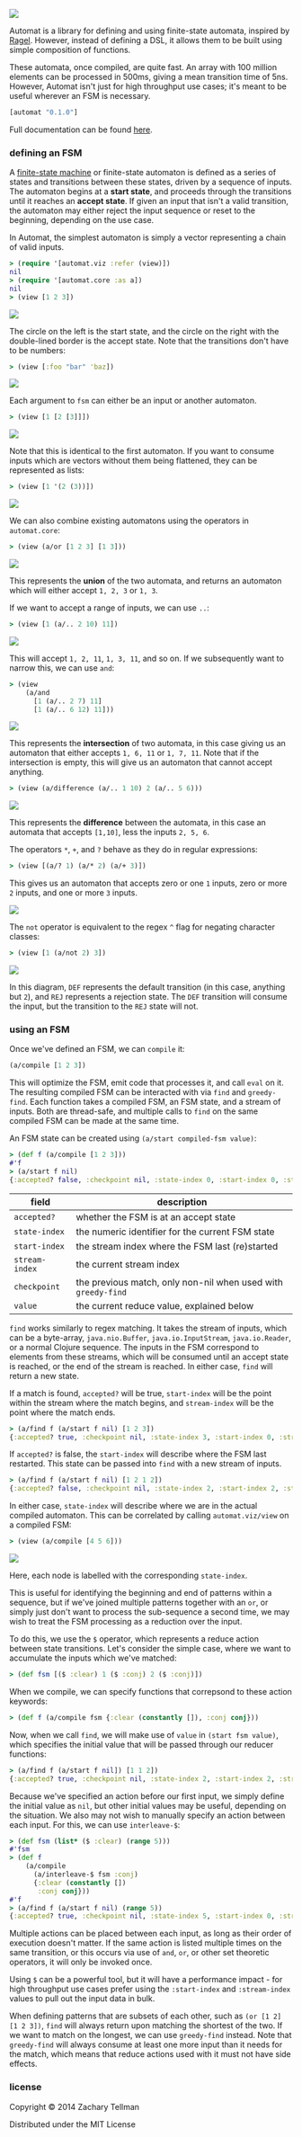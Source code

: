 ![](docs/automat.JPG)

Automat is a library for defining and using finite-state automata, inspired by [Ragel](http://www.complang.org/ragel/).  However, instead of defining a DSL, it allows them to be built using simple composition of functions.

These automata, once compiled, are quite fast.  An array with 100 million elements can be processed in 500ms, giving a mean transition time of 5ns.  However, Automat isn't just for high throughput use cases; it's meant to be useful wherever an FSM is necessary.

```clj
[automat "0.1.0"]
```

Full documentation can be found [here](http://ideolalia.com/automat).

### defining an FSM

A [finite-state machine](http://en.wikipedia.org/wiki/Finite-state_machine) or finite-state automaton is defined as a series of states and transitions between these states, driven by a sequence of inputs. The automaton begins at a **start state**, and proceeds through the transitions until it reaches an **accept state**.  If given an input that isn't a valid transition, the automaton may either reject the input sequence or reset to the beginning, depending on the use case.

In Automat, the simplest automaton is simply a vector representing a chain of valid inputs.

```clj
> (require '[automat.viz :refer (view)])
nil
> (require '[automat.core :as a])
nil
> (view [1 2 3])
```

![](docs/readme-0.png)

The circle on the left is the start state, and the circle on the right with the double-lined border is the accept state.  Note that the transitions don't have to be numbers:

```clj
> (view [:foo "bar" 'baz])
```

![](docs/readme-1.png)

Each argument to `fsm` can either be an input or another automaton.

```clj
> (view [1 [2 [3]]])
```

![](docs/readme-0.png)

Note that this is identical to the first automaton.  If you want to consume inputs which are vectors without them being flattened, they can be represented as lists:

```clj
> (view [1 '(2 (3))])
```

![](docs/readme-0b.png)

We can also combine existing automatons using the operators in `automat.core`:

```clj
> (view (a/or [1 2 3] [1 3]))
```

![](docs/readme-2.png)

This represents the **union** of the two automata, and returns an automaton which will either accept `1, 2, 3` or `1, 3`.

If we want to accept a range of inputs, we can use `..`:

```clj
> (view [1 (a/.. 2 10) 11])
```

![](docs/readme-3.png)

This will accept `1, 2, 11`, `1, 3, 11`, and so on.  If we subsequently want to narrow this, we can use `and`:

```clj
> (view
    (a/and
      [1 (a/.. 2 7) 11]
      [1 (a/.. 6 12) 11]))
```

![](docs/readme-4.png)

This represents the **intersection** of two automata, in this case giving us an automaton that either accepts `1, 6, 11` or `1, 7, 11`.  Note that if the intersection is empty, this will give us an automaton that cannot accept anything.

```clj
> (view (a/difference (a/.. 1 10) 2 (a/.. 5 6)))
```

![](docs/readme-7.png)

This represents the **difference** between the automata, in this case an automata that accepts `[1,10]`, less the inputs `2, 5, 6`.

The operators `*`, `+`, and `?` behave as they do in regular expressions:

```clj
> (view [(a/? 1) (a/* 2) (a/+ 3)])
```

This gives us an automaton that accepts zero or one `1` inputs, zero or more `2` inputs, and one or more `3` inputs.

![](docs/readme-5.png)

The `not` operator is equivalent to the regex `^` flag for negating character classes:

```clj
> (view [1 (a/not 2) 3])
```

![](docs/readme-6.png)

In this diagram, `DEF` represents the default transition (in this case, anything but `2`), and `REJ` represents a rejection state.  The `DEF` transition will consume the input, but the transition to the `REJ` state will not.

### using an FSM

Once we've defined an FSM, we can `compile` it:

```clj
(a/compile [1 2 3])
```

This will optimize the FSM, emit code that processes it, and call `eval` on it.  The resulting compiled FSM can be interacted with via `find` and `greedy-find`.  Each function takes a compiled FSM, an FSM state, and a stream of inputs.  Both are thread-safe, and multiple calls to `find` on the same compiled FSM can be made at the same time.

An FSM state can be created using `(a/start compiled-fsm value)`:

```clj
> (def f (a/compile [1 2 3]))
#'f
> (a/start f nil)
{:accepted? false, :checkpoint nil, :state-index 0, :start-index 0, :stream-index 0, :value nil}
```

| field | description |
|-------|-------------|
| `accepted?` | whether the FSM is at an accept state |
| `state-index` | the numeric identifier for the current FSM state |
| `start-index` | the stream index where the FSM last (re)started |
| `stream-index` | the current stream index |
| `checkpoint` | the previous match, only non-nil when used with `greedy-find` |
| `value` | the current reduce value, explained below |

`find` works similarly to regex matching.  It takes the stream of inputs, which can be a byte-array, `java.nio.Buffer`, `java.io.InputStream`, `java.io.Reader`, or a normal Clojure sequence. The inputs in the FSM correspond to elements from these streams, which will be consumed until an accept state is reached, or the end of the stream is reached.  In either case, `find` will return a new state.

If a match is found, `accepted?` will be true, `start-index` will be the point within the stream where the match begins, and `stream-index` will be the point where the match ends.

```clj
> (a/find f (a/start f nil) [1 2 3])
{:accepted? true, :checkpoint nil, :state-index 3, :start-index 0, :stream-index 3, :value nil}
```

If `accepted?` is false, the `start-index` will describe where the FSM last restarted.  This state can be passed into `find` with a new stream of inputs.

```clj
> (a/find f (a/start f nil) [1 2 1 2])
{:accepted? false, :checkpoint nil, :state-index 2, :start-index 2, :stream-index 4, :value nil)}
```

In either case, `state-index` will describe where we are in the actual compiled automaton.  This can be correlated by calling `automat.viz/view` on a compiled FSM:

```clj
> (view (a/compile [4 5 6]))
```

![](docs/readme-8.png)

Here, each node is labelled with the corresponding `state-index`.

This is useful for identifying the beginning and end of patterns within a sequence, but if we've joined multiple patterns together with an `or`, or simply just don't want to process the sub-sequence a second time, we may wish to treat the FSM processing as a reduction over the input.

To do this, we use the `$` operator, which represents a reduce action between state transitions.  Let's consider the simple case, where we want to accumulate the inputs which we've matched:

```clj
> (def fsm [($ :clear) 1 ($ :conj) 2 ($ :conj)])
```

When we compile, we can specify functions that correpsond to these action keywords:

```clj
> (def f (a/compile fsm {:clear (constantly []), :conj conj}))
```

Now, when we call `find`, we will make use of `value` in `(start fsm value)`, which specifies the initial value that will be passed through our reducer functions:

```clj
> (a/find f (a/start f nil]) [1 1 2])
{:accepted? true, :checkpoint nil, :state-index 2, :start-index 2, :stream-index 4, :value [1 2]}
```

Because we've specified an action before our first input, we simply define the initial value as `nil`, but other initial values may be useful, depending on the situation.  We also may not wish to manually specify an action between each input.  For this, we can use `interleave-$`:

```clj
> (def fsm (list* ($ :clear) (range 5)))
#'fsm
> (def f
    (a/compile
      (a/interleave-$ fsm :conj)
      {:clear (constantly [])
       :conj conj}))
#'f
> (a/find f (a/start f nil) (range 5))
{:accepted? true, :checkpoint nil, :state-index 5, :start-index 0, :stream-index 5, :value [0 1 2 3 4]}
```

Multiple actions can be placed between each input, as long as their order of execution doesn't matter.  If the same action is listed multiple times on the same transition, or this occurs via use of `and`, `or`, or other set theoretic operators, it will only be invoked once.

Using `$` can be a powerful tool, but it will have a performance impact - for high throughput use cases prefer using the `:start-index` and `:stream-index` values to pull out the input data in bulk.

When defining patterns that are subsets of each other, such as `(or [1 2] [1 2 3])`, `find` will always return upon matching the shortest of the two.  If we want to match on the longest, we can use `greedy-find` instead.  Note that `greedy-find` will always consume at least one more input than it needs for the match, which means that reduce actions used with it must not have side effects.

### license

Copyright © 2014 Zachary Tellman

Distributed under the MIT License
